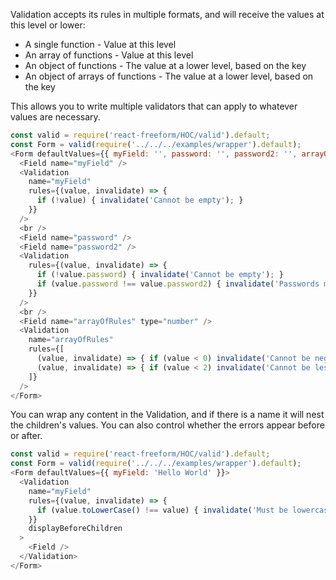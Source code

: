 Validation accepts its rules in multiple formats, and will receive the values at
this level or lower:

* A single function - Value at this level
* An array of functions - Value at this level
* An object of functions - The value at a lower level, based on the key
* An object of arrays of functions - The value at a lower level, based on the key

This allows you to write multiple validators that can apply to whatever values are
necessary.

```js
const valid = require('react-freeform/HOC/valid').default;
const Form = valid(require('../../../examples/wrapper').default);
<Form defaultValues={{ myField: '', password: '', password2: '', arrayOfRules: -2 }}>
  <Field name="myField" />
  <Validation
    name="myField"
    rules={(value, invalidate) => {
      if (!value) { invalidate('Cannot be empty'); }
    }}
  />
  <br />
  <Field name="password" />
  <Field name="password2" />
  <Validation
    rules={(value, invalidate) => {
      if (!value.password) { invalidate('Cannot be empty'); }
      if (value.password !== value.password2) { invalidate('Passwords must match'); }
    }}
  />
  <br />
  <Field name="arrayOfRules" type="number" />
  <Validation
    name="arrayOfRules"
    rules={[
      (value, invalidate) => { if (value < 0) invalidate('Cannot be negative'); },
      (value, invalidate) => { if (value < 2) invalidate('Cannot be less than 2'); },
    ]}
  />
</Form>
```

You can wrap any content in the Validation, and if there is a name it will nest
the children's values. You can also control whether the errors appear before or after.

```js
const valid = require('react-freeform/HOC/valid').default;
const Form = valid(require('../../../examples/wrapper').default);
<Form defaultValues={{ myField: 'Hello World' }}>
  <Validation
    name="myField"
    rules={(value, invalidate) => {
      if (value.toLowerCase() !== value) { invalidate('Must be lowercase'); }
    }}
    displayBeforeChildren
  >
    <Field />
  </Validation>
</Form>
```
